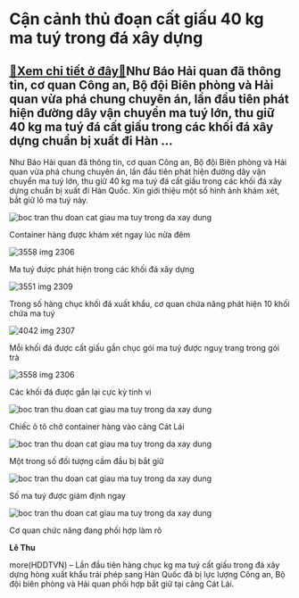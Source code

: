 Cận cảnh thủ đoạn cất giấu 40 kg ma tuý trong đá xây dựng
=========================================================

[:gift:Xem chi tiết ở đây:gift:](https://hddtvn.com/can-canh-thu-doan-cat-giau-40-kg-ma-tuy-trong-da-xay-dung/)Như Báo Hải quan đã thông tin, cơ quan Công an, Bộ đội Biên phòng và Hải quan vừa phá chung chuyên án, lần đầu tiên phát hiện đường dây vận chuyển ma tuý lớn, thu giữ 40 kg ma tuý đá cất giấu trong các khối đá xây dựng chuẩn bị xuất đi Hàn …
-------------------------------------------------------------------------------------------------------------------------------------------------------------------------------------------------------------------------------------------------




Như Báo Hải quan đã thông tin, cơ quan Công an, Bộ đội Biên phòng và Hải quan vừa phá chung chuyên án, lần đầu tiên phát hiện đường dây vận chuyển ma tuý lớn, thu giữ 40 kg ma tuý đá cất giấu trong các khối đá xây dựng chuẩn bị xuất đi Hàn Quốc. Xin giới thiệu một số hình ảnh khám xét, bắt giữ lô ma tuý này. 





![boc tran thu doan cat giau ma tuy trong da xay dung](https://haiquanonline.com.vn/stores/news_dataimages/hoalt/072020/20/20/in_article/3454_IMG-2311.jpg?rt=20200721075459 "Cận cảnh thủ đoạn cất giấu 40 kg ma tuý trong đá xây dựng")


Container hàng được khám xét ngay lúc nửa đêm






![3558 img 2306](https://haiquanonline.com.vn/stores/news_dataimages/hoalt/072020/20/19/in_article/3558_IMG-2306.jpg?rt=20200721075459 "Cận cảnh thủ đoạn cất giấu 40 kg ma tuý trong đá xây dựng")


Ma tuý được phát hiện trong các khối đá xây dựng






![3551 img 2309](https://haiquanonline.com.vn/stores/news_dataimages/hoalt/072020/20/19/in_article/3551_IMG-2309.jpg?rt=20200721075459 "Cận cảnh thủ đoạn cất giấu 40 kg ma tuý trong đá xây dựng")


Trong số hàng chục khối đá xuất khẩu, cơ quan chứa năng phát hiện 10 khối chứa ma tuý






![4042 img 2307](https://haiquanonline.com.vn/stores/news_dataimages/hoalt/072020/20/19/in_article/4042_IMG-2307.jpg?rt=20200721075459 "Cận cảnh thủ đoạn cất giấu 40 kg ma tuý trong đá xây dựng")


Mỗi khối đá được cất giấu gần chục gói ma tuý được nguỵ trang trong gói trà






![3558 img 2306](https://haiquanonline.com.vn/stores/news_dataimages/hoalt/072020/20/19/in_article/3558_IMG-2306.jpg?rt=20200721075459 "Cận cảnh thủ đoạn cất giấu 40 kg ma tuý trong đá xây dựng")


Các khối đá được gắn lại cực kỳ tinh vi










![boc tran thu doan cat giau ma tuy trong da xay dung](https://haiquanonline.com.vn/stores/news_dataimages/hoalt/072020/20/20/in_article/3506_IMG-2299_1.jpg?rt=20200721075459 "Cận cảnh thủ đoạn cất giấu 40 kg ma tuý trong đá xây dựng")


Chiếc ô tô chở container hàng vào cảng Cát Lái










![boc tran thu doan cat giau ma tuy trong da xay dung](https://haiquanonline.com.vn/stores/news_dataimages/hoalt/072020/20/19/in_article/4714_IMG-2300.jpg?rt=20200721075459 "Cận cảnh thủ đoạn cất giấu 40 kg ma tuý trong đá xây dựng")


Một trong số đối tượng cầm đầu bị bắt giữ










![boc tran thu doan cat giau ma tuy trong da xay dung](https://haiquanonline.com.vn/stores/news_dataimages/hoalt/072020/20/20/in_article/3459_IMG-2312.jpg?rt=20200721075459 "Cận cảnh thủ đoạn cất giấu 40 kg ma tuý trong đá xây dựng")


Số ma tuý được giám định ngay 






![boc tran thu doan cat giau ma tuy trong da xay dung](https://haiquanonline.com.vn/stores/news_dataimages/hoalt/072020/20/20/in_article/3502_IMG-2302.jpg?rt=20200721075459 "Cận cảnh thủ đoạn cất giấu 40 kg ma tuý trong đá xây dựng")


Cơ quan chức năng đang phối hợp làm rõ







**Lê Thu**



more(HDDTVN) – Lần đầu tiên hàng chục kg ma tuý cất giấu trong đá xây dựng hòng xuất khẩu trái phép sang Hàn Quốc đã bị lực lượng Công an, Bộ đội biên phòng và Hải quan phối hợp bắt giữ tại cảng Cát Lái.

